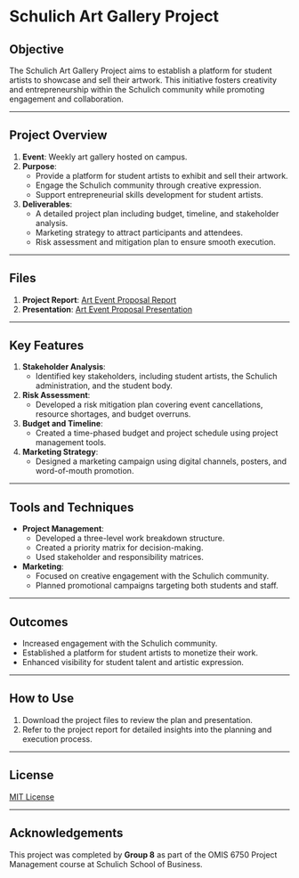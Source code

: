 # Schulich Art Gallery Project

## Objective
The Schulich Art Gallery Project aims to establish a platform for student artists to showcase and sell their artwork. This initiative fosters creativity and entrepreneurship within the Schulich community while promoting engagement and collaboration.

---

## Project Overview
1. **Event**: Weekly art gallery hosted on campus.
2. **Purpose**:
   - Provide a platform for student artists to exhibit and sell their artwork.
   - Engage the Schulich community through creative expression.
   - Support entrepreneurial skills development for student artists.
3. **Deliverables**:
   - A detailed project plan including budget, timeline, and stakeholder analysis.
   - Marketing strategy to attract participants and attendees.
   - Risk assessment and mitigation plan to ensure smooth execution.

---

## Files
1. **Project Report**: [Art Event Proposal Report](./Report%20on%20Art%20Event%20Proposal-%20Group%208-%20OMIS%206750.pdf)
2. **Presentation**: [Art Event Proposal Presentation](./Presentation%20on%20Art%20Event%20Proposal-%20Group%208-%20OMIS%206750.pptx)

---

## Key Features
1. **Stakeholder Analysis**:
   - Identified key stakeholders, including student artists, the Schulich administration, and the student body.
2. **Risk Assessment**:
   - Developed a risk mitigation plan covering event cancellations, resource shortages, and budget overruns.
3. **Budget and Timeline**:
   - Created a time-phased budget and project schedule using project management tools.
4. **Marketing Strategy**:
   - Designed a marketing campaign using digital channels, posters, and word-of-mouth promotion.

---

## Tools and Techniques
- **Project Management**:
  - Developed a three-level work breakdown structure.
  - Created a priority matrix for decision-making.
  - Used stakeholder and responsibility matrices.
- **Marketing**:
  - Focused on creative engagement with the Schulich community.
  - Planned promotional campaigns targeting both students and staff.

---

## Outcomes
- Increased engagement with the Schulich community.
- Established a platform for student artists to monetize their work.
- Enhanced visibility for student talent and artistic expression.

---

## How to Use
1. Download the project files to review the plan and presentation.
2. Refer to the project report for detailed insights into the planning and execution process.

---

## License
[MIT License](./LICENSE)

---

## Acknowledgements
This project was completed by **Group 8** as part of the OMIS 6750 Project Management course at Schulich School of Business.

